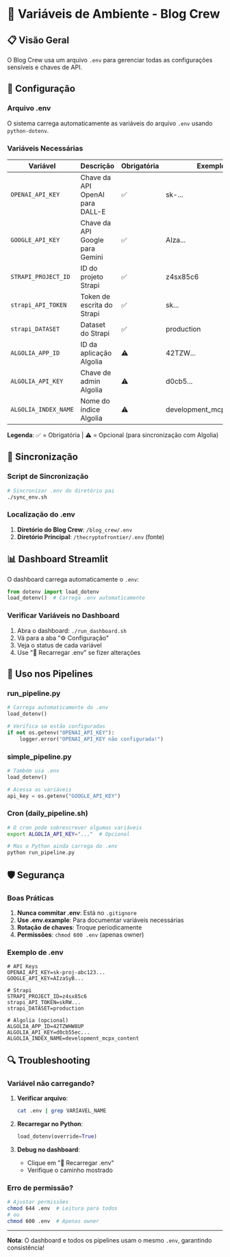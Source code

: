 # 🔑 Variáveis de Ambiente - Blog Crew

## 📋 Visão Geral

O Blog Crew usa um arquivo `.env` para gerenciar todas as configurações sensíveis e chaves de API.

## 🔧 Configuração

### Arquivo .env

O sistema carrega automaticamente as variáveis do arquivo `.env` usando `python-dotenv`.

### Variáveis Necessárias

| Variável | Descrição | Obrigatória | Exemplo |
|----------|-----------|-------------|---------|
| `OPENAI_API_KEY` | Chave da API OpenAI para DALL-E | ✅ | sk-... |
| `GOOGLE_API_KEY` | Chave da API Google para Gemini | ✅ | AIza... |
| `STRAPI_PROJECT_ID` | ID do projeto Strapi | ✅ | z4sx85c6 |
| `strapi_API_TOKEN` | Token de escrita do Strapi | ✅ | sk... |
| `strapi_DATASET` | Dataset do Strapi | ✅ | production |
| `ALGOLIA_APP_ID` | ID da aplicação Algolia | ⚠️ | 42TZW... |
| `ALGOLIA_API_KEY` | Chave de admin Algolia | ⚠️ | d0cb5... |
| `ALGOLIA_INDEX_NAME` | Nome do índice Algolia | ⚠️ | development_mcpx_content |

**Legenda**: ✅ = Obrigatória | ⚠️ = Opcional (para sincronização com Algolia)

## 🔄 Sincronização

### Script de Sincronização
```bash
# Sincronizar .env do diretório pai
./sync_env.sh
```

### Localização do .env

1. **Diretório do Blog Crew**: `/blog_crew/.env`
2. **Diretório Principal**: `/thecryptofrontier/.env` (fonte)

## 📊 Dashboard Streamlit

O dashboard carrega automaticamente o `.env`:

```python
from dotenv import load_dotenv
load_dotenv()  # Carrega .env automaticamente
```

### Verificar Variáveis no Dashboard

1. Abra o dashboard: `./run_dashboard.sh`
2. Vá para a aba "⚙️ Configuração"
3. Veja o status de cada variável
4. Use "🔄 Recarregar .env" se fizer alterações

## 🚀 Uso nos Pipelines

### run_pipeline.py
```python
# Carrega automaticamente do .env
load_dotenv()

# Verifica se estão configuradas
if not os.getenv("OPENAI_API_KEY"):
    logger.error("OPENAI_API_KEY não configurada!")
```

### simple_pipeline.py
```python
# Também usa .env
load_dotenv()

# Acessa as variáveis
api_key = os.getenv("GOOGLE_API_KEY")
```

### Cron (daily_pipeline.sh)
```bash
# O cron pode sobrescrever algumas variáveis
export ALGOLIA_API_KEY="..."  # Opcional

# Mas o Python ainda carrega do .env
python run_pipeline.py
```

## 🛡️ Segurança

### Boas Práticas

1. **Nunca commitar .env**: Está no `.gitignore`
2. **Use .env.example**: Para documentar variáveis necessárias
3. **Rotação de chaves**: Troque periodicamente
4. **Permissões**: `chmod 600 .env` (apenas owner)

### Exemplo de .env
```env
# API Keys
OPENAI_API_KEY=sk-proj-abc123...
GOOGLE_API_KEY=AIzaSyB...

# Strapi
STRAPI_PROJECT_ID=z4sx85c6
strapi_API_TOKEN=skRW...
strapi_DATASET=production

# Algolia (opcional)
ALGOLIA_APP_ID=42TZWHW8UP
ALGOLIA_API_KEY=d0cb55ec...
ALGOLIA_INDEX_NAME=development_mcpx_content
```

## 🔍 Troubleshooting

### Variável não carregando?

1. **Verificar arquivo**:
   ```bash
   cat .env | grep VARIAVEL_NAME
   ```

2. **Recarregar no Python**:
   ```python
   load_dotenv(override=True)
   ```

3. **Debug no dashboard**:
   - Clique em "🔄 Recarregar .env"
   - Verifique o caminho mostrado

### Erro de permissão?

```bash
# Ajustar permissões
chmod 644 .env  # Leitura para todos
# ou
chmod 600 .env  # Apenas owner
```

---

**Nota**: O dashboard e todos os pipelines usam o mesmo `.env`, garantindo consistência!